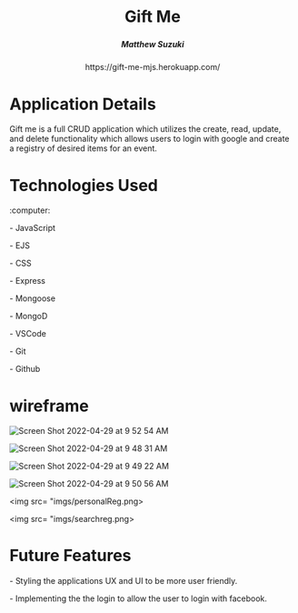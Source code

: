 <div align ="center">
   <h1>Gift Me </h1>
   <h3></h3>
   <h5> Matthew Suzuki </h5>https://gift-me-mjs.herokuapp.com/                         
</div>

<h1> Application Details</h1>
<p>Gift me is a full CRUD application which utilizes the create, read, update, and delete functionality which allows users to login with google and create a registry of desired items for an event.</p>
<div> 
<h1>Technologies Used</h1>
:computer: 
<p>- JavaScript
<p>- EJS
<p>- CSS
<p>- Express
<p>- Mongoose 
<p>- MongoD
<p>- VSCode
<p>- Git
<p>- Github

</div>
<div>
<h1>wireframe</h1>



![Screen Shot 2022-04-29 at 9 52 54 AM](https://user-images.githubusercontent.com/53027722/165992601-5399eea1-6149-4d4e-ae1c-92d7ad517f99.png)

![Screen Shot 2022-04-29 at 9 48 31 AM](https://user-images.githubusercontent.com/53027722/165992688-645f5c84-c487-46c5-8734-1bf819899da9.png)

![Screen Shot 2022-04-29 at 9 49 22 AM](https://user-images.githubusercontent.com/53027722/165992726-72e0e614-bc09-44b8-a407-8137502c0c01.png)

![Screen Shot 2022-04-29 at 9 50 56 AM](https://user-images.githubusercontent.com/53027722/165992775-e6784db5-39f2-4afc-a144-f2a6746e30b8.png)


<img src= "imgs/personalReg.png>

<img src= "imgs/searchreg.png>

</div>
<div>
<h1> Future Features </h1>
<p> - Styling the applications UX and UI to be more user friendly.

<p> - Implementing the the login to allow the user to login with facebook. 
</div>
